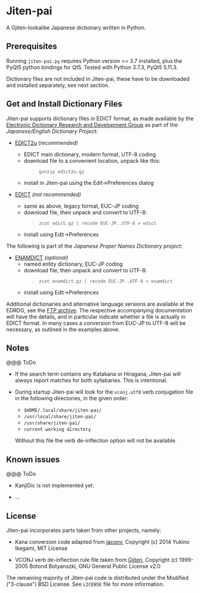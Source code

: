 # Jiten-pai

A Gjiten-lookalike Japanese dictionary written in Python.

## Prerequisites

Running `jiten-pai.py` requires Python version >= 3.7 installed, plus the
PyQt5 python bindings for Qt5. Tested with Python 3.7.3, PyQt5 5.11.3.

Dictionary files are not included in Jiten-pai, these have to be downloaded
and installed separately, see next section.


## Get and Install Dictionary Files

Jiten-pai supports dictionary files in EDICT format, as made available by the
[Electronic Dictionary Research and Development Group](http://www.edrdg.org/)
as part of the *Japanese/English Dictionary Project*:

* [EDICT2u](http://ftp.edrdg.org/pub/Nihongo/edict2u.gz) *(recommended)*
    * EDICT main dictionary, modern format, UTF-8 coding
    * download file to a convenient location, unpack like this:
      > `gunzip edict2u.gz`
    * install in Jiten-pai using the Edit->Preferences dialog

* [EDICT](http://ftp.edrdg.org/pub/Nihongo/edict.gz) *(not recommended)*
    * same as above, legacy format, EUC-JP coding
    * download file, then unpack and convert to UTF-8:
      > `zcat edict.gz | recode EUC-JP..UTF-8 > edict`
    * install using Edit->Preferences

The following is part of the *Japanese Proper Names Dictionary project*:

* [ENAMDICT](http://ftp.edrdg.org/pub/Nihongo/enamdict.gz) *(optional)*
    * named entity dictionary, EUC-JP coding
    * download file, then unpack and convert to UTF-8:
      > `zcat enamdict.gz | recode EUC-JP..UTF-8 > enamdict`
    * install using Edit->Preferences

Additional dictionaries and alternative language versions are available at
the EDRDG, see the [FTP archive](http://ftp.edrdg.org/pub/Nihongo/#dic_fil).
The respective accompanying documentation will have the details, and in
particular indicate whether a file is actually in EDICT format. In many
cases a conversion from EUC-JP to UTF-8 will be necessary, as outlined in
the examples above.


## Notes

@@@ ToDo

* If the search term contains any Katakana or Hiragana, Jiten-pai will
  always report matches for both syllabaries. This is intentional.

* During startup Jiten-pai will look for the `vconj.utf8` verb conjugation
  file in the following directories, in the given order:
    * `$HOME/.local/share/jiten-pai/`
    * `/usr/local/share/jiten-pai/`
    * `/usr/share/jiten-pai/`
    * `current working directory`

    Without this file the verb de-inflection option will not be available.


## Known issues

@@@ ToDo

* KanjiDic is not implemented yet.

* ...

## License

Jiten-pai incorporates parts taken from other projects, namely:

* Kana conversion code adapted from [jaconv](https://github.com/ikegami-yukino/jaconv),
  Copyright (c) 2014 Yukino Ikegami, MIT License

* VCONJ verb de-inflection rule file taken from [Gjiten](http://gjiten.sourceforge.net/),
  Copyright (c) 1999-2005 Botond Botyanszki, GNU General Public License v2.0

The remaining majority of Jiten-pai code is distributed under the
Modified ("3-clause") BSD License. See `LICENSE` file for more information.
